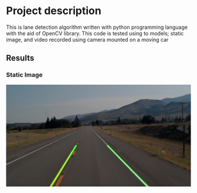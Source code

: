 # Project description
This is lane detection algorithm written with python programming language with the aid of OpenCV library. This code is tested using to models; static image, and video
recorded using camera mounted on a moving car

## Results
### Static Image
![alt text](Output/savedImage.jpg "The output for the static image.")
